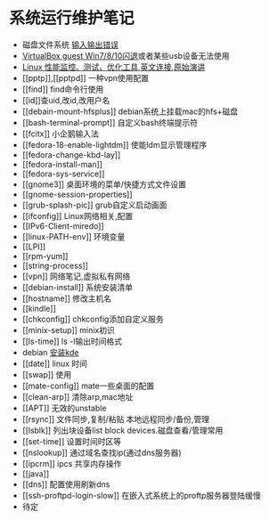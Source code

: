# 系统运行维护笔记

* 磁盘文件系统 [输入输出错误](io-err)
* [VirtualBox guest Win7/8/10闪退](vbox-usb-crash)或者某些usb设备无法使用
* [Linux 性能监控、测试、优化工具](http://www.vpsee.com/2014/09/linux-performance-tools/),[英文连接](http://wiert.me/2014/03/19/reference-card-for-linux-performance-and-analysis-tools%EF%BB%BF-via-antony-peel-google/),[原始演讲](http://www.brendangregg.com/linuxperf.html)
* [[pptp]],[[pptpd]] 一种vpn使用配置
* [[find]] find命令行使用
* [[id]]查uid,改id,改用户名
* [[debain-mount-hfsplus]] debian系统上挂载mac的hfs+磁盘
* [[bash-terminal-prompt]] 自定义bash终端提示符
* [[fcitx]] 小企鹅输入法
* [[fedora-18-enable-lightdm]] 使能ldm显示管理程序
* [[fedora-change-kbd-lay]]
* [[fedora-install-man]]
* [[fedora-sys-service]]
* [[gnome3]] 桌面环境的菜单/快捷方式文件设置
* [[gnome-session-properties]]
* [[grub-splash-pic]] grub自定义启动画面
* [[ifconfig]] Linux网络相关,配置
* [[IPv6-Client-miredo]]
* [[linux-PATH-env]] 环境变量
* [[LPI]]
* [[rpm-yum]]
* [[string-process]]
* [[vpn]] 网络笔记,虚拟私有网络
* [[debian-install]] 系统安装清单
* [[hostname]] 修改主机名
* [[kindle]]
* [[chkconfig]] chkconfig添加自定义服务
* [[minix-setup]] minix初识
* [[ls-time]] ls -l输出时间格式
* debian [安装kde](http://www.binarytides.com/install-kde-plasma-desktop-on-debian-7-wheezy/)
* [[date]] linux 时间
* [[swap]] 使用
* [[mate-config]] mate一些桌面的配置
* [[clean-arp]]  清除arp,mac地址
* [[APT]] 无效的unstable
* [[rsync]] 文件同步,复制/粘贴 本地远程同步/备份,管理
* [[lsblk]] 列出块设备list block devices.磁盘查看/管理常用
* [[set-time]] 设置时间时区等
* [[nslookup]] 通过域名查找ip(通过dns服务器)
* [[ipcrm]] ipcs 共享内存操作
* [[java]] 
* [[dns]] 配置使用刷新dns
* [[ssh-proftpd-login-slow]] 在嵌入式系统上的proftp服务器登陆缓慢
* 待定